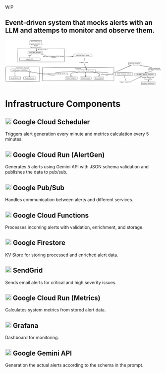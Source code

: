 WIP

## Event-driven system that mocks alerts with an LLM and attemps to monitor and observe them.

![diagram](images/diagram.png)

# Infrastructure Components

## <img src="https://www.svgrepo.com/show/375384/cloud-scheduler.svg" width="20" height="20"> Google Cloud Scheduler
Triggers alert generation every minute and metrics calculation every 5 minutes.

## <img src="https://cdn.jsdelivr.net/gh/devicons/devicon/icons/googlecloud/googlecloud-original.svg" width="20" height="20"> Google Cloud Run (AlertGen)
Generates 5 alerts using Gemini API with JSON schema validation and publishes the data to pub/sub.

## <img src="https://cdn.jsdelivr.net/gh/devicons/devicon/icons/googlecloud/googlecloud-original.svg" width="20" height="20"> Google Pub/Sub
Handles communication between alerts and different services.

## <img src="https://cdn.jsdelivr.net/gh/devicons/devicon/icons/googlecloud/googlecloud-original.svg" width="20" height="20"> Google Cloud Functions
Processes incoming alerts with validation, enrichment, and storage.

## <img src="https://cdn.jsdelivr.net/gh/devicons/devicon/icons/googlecloud/googlecloud-original.svg" width="20" height="20"> Google Firestore
KV Store for storing processed and enriched alert data.

## <img src="https://www.svgrepo.com/show/354327/sendgrid-icon.svg" width="20" height="20"> SendGrid
Sends email alerts for critical and high severity issues.

## <img src="https://cdn.jsdelivr.net/gh/devicons/devicon/icons/googlecloud/googlecloud-original.svg" width="20" height="20"> Google Cloud Run (Metrics)
Calculates system metrics from stored alert data.

## <img src="https://grafana.com/static/img/menu/grafana2.svg" width="20" height="20"> Grafana
Dashboard for monitoring.

## <img src="https://www.gstatic.com/lamda/images/gemini_sparkle_v002_d4735304ff6292a690345.svg" width="20" height="20"> Google Gemini API
Generation the actual alerts according to the schema in the prompt.
